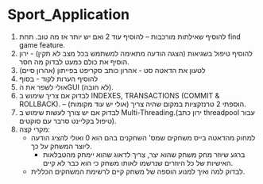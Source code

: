 # Sport_Application
1) להוסיף שאילתות מורכבות – להוסיף עוד 2 ואם יש יותר אז מה טוב. תחת find game feature.
2) להוסיף טיפול בשגיאות (הצגה הודעה מתאימה למשתמש בכל מצב לא תקין)  - ירון הוסיף את כולם כמעט לבדוק מה חסר.
3) לטעון את הדאטה סט - אהרון כותב סקריפט בפייתון (אהרון סיים)
4) להוסיף הערות לקוד - בסוף
5) אולי לשפר את הGUI (לא חובה).
6) לבדוק אם צריך שימוש ב INDEXES, TRANSACTIONS (COMMIT & ROLLBACK). – הוספתי 2 טרנזקציות במקום שהיה צריך (אולי יש עוד מקומות).
7) לבדוק אם יש צורך לעשות שימוש ב Multi-Threading.(ירון כתב threadpool  עבור טיפול בקליינט סרבר עם סוקטים).
8) מקרי קצה:  
	- למחוק מהדאטה בייס משחקים שמס' השחקנים בהם הוא 0 ואולי להציג הודעה ליוצר המשחק על כך.
    	- ברגע שיוזר מחק משחק שהוא יצר, צריך לדאוג שהוא יימחק מהטבלאות האישיות של כל היוזרים שנרשמו לאותו משחק כי הוא כבר לא קיים.
	- לבדוק למה ואיך למנוע הוספה של משחק קיים לרשימת המשחקים הכללית.

